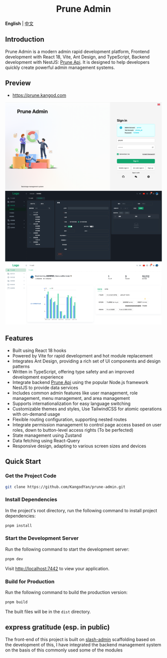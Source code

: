 <div align="center"> 
<br>
<h1> Prune Admin </h1>
</div>

**English** | [中文](./README.zh-CN.md)

## Introduction
Prune Admin is a modern admin rapid development platform, Frontend development with React 18, Vite, Ant Design, and TypeScript, Backend development with NestJS: [Prune Api](https://github.com/KangodYan/prune-api). It is designed to help developers quickly create powerful admin management systems.

## Preview
+ https://prune.kangod.com

![sign-in.png](https://raw.githubusercontent.com/KangodYan/prune-admin/main/src/assets/sign-in.png)
![menu-black.png](https://raw.githubusercontent.com/KangodYan/prune-admin/main/src/assets/menu-black.png)
![home.png](https://raw.githubusercontent.com/KangodYan/prune-admin/main/src/assets/home.png)

## Features

- Built using React 18 hooks
- Powered by Vite for rapid development and hot module replacement
- Integrates Ant Design, providing a rich set of UI components and design patterns
- Written in TypeScript, offering type safety and an improved development experience
- Integrate backend [Prune Api](https://github.com/KangodYan/prune-api) using the popular Node.js framework NestJS to provide data services
- Includes common admin features like user management, role management, menu management, and area management
- Supports internationalization for easy language switching
- Customizable themes and styles, Use TailwindCSS for atomic operations with on-demand usage
- Flexible routing configuration, supporting nested routes
- Integrate permission management to control page access based on user roles, down to button-level access rights (To be perfected)
- State management using Zustand
- Data fetching using React-Query
- Responsive design, adapting to various screen sizes and devices

## Quick Start

### Get the Project Code

```bash
git clone https://github.com/KangodYan/prune-admin.git
```

### Install Dependencies

In the project's root directory, run the following command to install project dependencies:

```bash
pnpm install
```

### Start the Development Server

Run the following command to start the development server:

```bash
pnpm dev
```

Visit [http://localhost:7442](http://localhost:7442) to view your application.

### Build for Production

Run the following command to build the production version:

```bash
pnpm build
```

The built files will be in the `dist` directory.

## express gratitude (esp. in public)

The front-end of this project is built on [slash-admin](https://github.com/d3george/slash-admin) scaffolding based on the development of this, I have integrated the backend management system on the basis of this commonly used some of the modules
